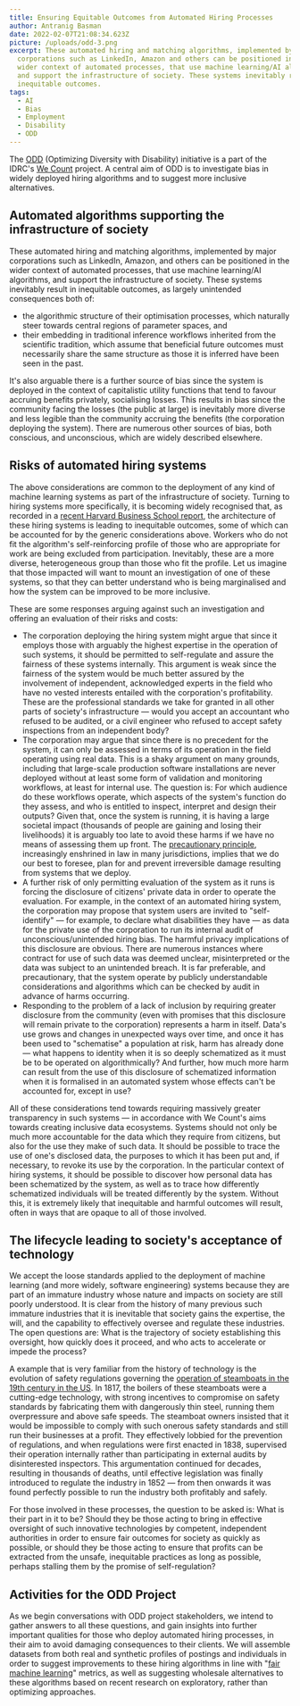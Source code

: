 ```yaml
---
title: Ensuring Equitable Outcomes from Automated Hiring Processes
author: Antranig Basman
date: 2022-02-07T21:08:34.623Z
picture: /uploads/odd-3.png
excerpt: These automated hiring and matching algorithms, implemented by major
  corporations such as LinkedIn, Amazon and others can be positioned in the
  wider context of automated processes, that use machine learning/AI algorithms,
  and support the infrastructure of society. These systems inevitably result in
  inequitable outcomes.
tags:
  - AI
  - Bias
  - Employment
  - Disability
  - ODD
---
```

The [ODD](https://idrc.ocadu.ca/odd/) (Optimizing Diversity with Disability) initiative is a part of the IDRC's [We Count](https://wecount.inclusivedesign.ca/) project. A central aim of ODD is to investigate bias in widely deployed hiring algorithms and to suggest more inclusive alternatives.

## Automated algorithms supporting the infrastructure of society

These automated hiring and matching algorithms, implemented by major corporations such as LinkedIn, Amazon, and others can be positioned in the wider context of automated processes, that use machine learning/AI algorithms, and support the infrastructure of society. These systems inevitably result in inequitable outcomes, as largely unintended consequences both of:

* the algorithmic structure of their optimisation processes, which naturally steer towards central regions of parameter spaces, and
* their embedding in traditional inference workflows inherited from the scientific tradition, which assume that beneficial future outcomes must necessarily share the same structure as those it is inferred have been seen in the past. 

It's also arguable there is a further source of bias since the system is deployed in the context of capitalistic utility functions that tend to favour accruing benefits privately, socialising losses. This results in bias since the community facing the losses (the public at large) is inevitably more diverse and less legible than the community accruing the benefits (the corporation deploying the system). There are numerous other sources of bias, both conscious, and unconscious, which are widely described elsewhere.

## Risks of automated hiring systems

The above considerations are common to the deployment of any kind of machine learning systems as part of the infrastructure of society. Turning to hiring systems more specifically, it is becoming widely recognised that, as recorded in a [recent Harvard Business School report](https://www.hbs.edu/managing-the-future-of-work/Documents/research/hiddenworkers09032021.pdf), the architecture of these hiring systems is leading to inequitable outcomes, some of which can be accounted for by the generic considerations above. Workers who do not fit the algorithm's self-reinforcing profile of those who are appropriate for work are being excluded from participation. Inevitably, these are a more diverse, heterogeneous group than those who fit the profile. Let us imagine that those impacted will want to mount an investigation of one of these systems, so that they can better understand who is being marginalised and how the system can be improved to be more inclusive.

These are some responses arguing against such an investigation and offering an evaluation of their risks and costs:

* The corporation deploying the hiring system might argue that since it employs those with arguably the highest expertise in the operation of such systems, it should be permitted to self-regulate and assure the fairness of these systems internally. This argument is weak since the fairness of the system would be much better assured by the involvement of independent, acknowledged experts in the field who have no vested interests entailed with the corporation's profitability. These are the professional standards we take for granted in all other parts of society's infrastructure — would you accept an accountant who refused to be audited, or a civil engineer who refused to accept safety inspections from an independent body?
* The corporation may argue that since there is no precedent for the system, it can only be assessed in terms of its operation in the field operating using real data. This is a shaky argument on many grounds, including that large-scale production software installations are never deployed without at least some form of validation and monitoring workflows, at least for internal use. The question is: For which audience do these workflows operate, which aspects of the system's function do they assess, and who is entitled to inspect, interpret and design their outputs? Given that, once the system is running, it is having a large societal impact (thousands of people are gaining and losing their livelihoods) it is arguably too late to avoid these harms if we have no means of assessing them up front. The [precautionary principle](https://www.sciencedirect.com/topics/earth-and-planetary-sciences/precautionary-principle), increasingly enshrined in law in many jurisdictions, implies that we do our best to foresee, plan for and prevent irreversible damage resulting from systems that we deploy.
* A further risk of only permitting evaluation of the system as it runs is forcing the disclosure of citizens' private data in order to operate the evaluation. For example, in the context of an automated hiring system, the corporation may propose that system users are invited to "self-identify" — for example, to declare what disabilities they have — as data for the private use of the corporation to run its internal audit of unconscious/unintended hiring bias. The harmful privacy implications of this disclosure are obvious. There are numerous instances where contract for use of such data was deemed unclear, misinterpreted or the data was subject to an unintended breach. It is far preferable, and precautionary, that the system operate by publicly understandable considerations and algorithms which can be checked by audit in advance of harms occurring.
* Responding to the problem of a lack of inclusion by requiring greater disclosure from the community (even with promises that this disclosure will remain private to the corporation) represents a harm in itself. Data's use grows and changes in unexpected ways over time, and once it has been used to "schematise" a population at risk, harm has already done — what happens to identity when it is so deeply schematized as it must be to be operated on algorithmically? And further, how much more harm can result from the use of this disclosure of schematized information when it is formalised in an automated system whose effects can't be accounted for, except in use?

All of these considerations tend towards requiring massively greater transparency in such systems — in accordance with We Count's aims towards creating inclusive data ecosystems. Systems should not only be much more accountable for the data which they require from citizens, but also for the use they make of such data. It should be possible to trace the use of one's disclosed data, the purposes to which it has been put and, if necessary, to revoke its use by the corporation. In the particular context of hiring systems, it should be possible to discover how personal data has been schematized by the system, as well as to trace how differently schematized individuals will be treated differently by the system. Without this, it is extremely likely that inequitable and harmful outcomes will result, often in ways that are opaque to all of those involved.

## The lifecycle leading to society's acceptance of technology

We accept the loose standards applied to the deployment of machine learning (and more widely, software engineering) systems because they are part of an immature industry whose nature and impacts on society are still poorly understood. It is clear from the history of many previous such immature industries that it is inevitable that society gains the expertise, the will, and the capability to effectively oversee and regulate these industries. The open questions are: What is the trajectory of society establishing this oversight, how quickly does it proceed, and who acts to accelerate or impede the process?

A example that is very familiar from the history of technology is the evolution of safety regulations governing the [operation of steamboats in the 19th century in the US](https://dash.harvard.edu/bitstream/handle/1/10018995/Sandukas_redacted.pdf?sequence=1&isAllowed=y). In 1817, the boilers of these steamboats were a cutting-edge technology, with strong incentives to compromise on safety standards by fabricating them with dangerously thin steel, running them overpressure and above safe speeds. The steamboat owners insisted that it would be impossible to comply with such onerous safety standards and still run their businesses at a profit. They effectively lobbied for the prevention of regulations, and when regulations were first enacted in 1838, supervised their operation internally rather than participating in external audits by disinterested inspectors. This argumentation continued for decades, resulting in thousands of deaths, until effective legislation was finally introduced to regulate the industry in 1852 — from then onwards it was found perfectly possible to run the industry both profitably and safely.

For those involved in these processes, the question to be asked is: What is their part in it to be? Should they be those acting to bring in effective oversight of such innovative technologies by competent, independent authorities in order to ensure fair outcomes for society as quickly as possible, or should they be those acting to ensure that profits can be extracted from the unsafe, inequitable practices as long as possible, perhaps stalling them by the promise of self-regulation?

## Activities for the ODD Project

As we begin conversations with ODD project stakeholders, we intend to gather answers to all these questions, and gain insights into further important qualities for those who deploy automated hiring processes, in their aim to avoid damaging consequences to their clients. We will assemble datasets from both real and synthetic profiles of postings and individuals in order to suggest improvements to these hiring algorithms in line with "[fair machine learning](https://fairmlbook.org/)" metrics, as well as suggesting wholesale alternatives to these algorithms based on recent research on exploratory, rather than optimizing approaches.